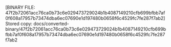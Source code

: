 [BINARY FILE: 47f2b72061acc76ca0b73c6e029473729024b1b4087149210cfb699bfbb7af0f608a17957b73474dba6ec07690e1d197480b0658f6c4529fc7fe287f7ab2]
Stored copy: docs/converted-binary/47f2b72061acc76ca0b73c6e029473729024b1b4087149210cfb699bfbb7af0f608a17957b73474dba6ec07690e1d197480b0658f6c4529fc7fe287f7ab2
